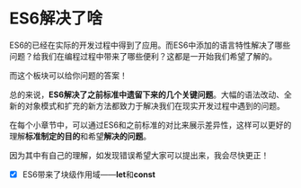 # ES6解决了啥

ES6的已经在实际的开发过程中得到了应用。而ES6中添加的语言特性解决了哪些问题？给我们在编程过程中带来了哪些便利？这都是一开始我们希望了解的。

而这个板块可以给你问题的答案！

总的来说，**ES6解决了之前标准中遗留下来的几个关键问题**。大幅的语法改动、全新的对象模式和扩充的新方法都致力于解决我们在现实开发过程中遇到的问题。

在每个小章节中，可以通过ES6和之前标准的对比来展示差异性，这样可以更好的理解**标准制定的目的**和希望**解决的问题**。

因为其中有自己的理解，如发现错误希望大家可以提出来，我会尽快更正！

* [x] ES6带来了块级作用域——**let**和**const**

